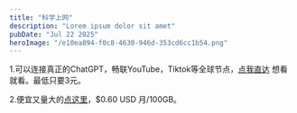 ```yaml
---
title: "科学上网"
description: "Lorem ipsum dolor sit amet"
pubDate: "Jul 22 2025"
heroImage: "/e10ea894-f0c8-4630-946d-353cd6cc1b54.png"
---
```


1.可以连接真正的ChatGPT，畅联YouTube，Tiktok等全球节点，<a href="https://latiao01.cc/#/register?code=mUpBGLjA" target="_blank" rel="noopener noreferrer">点我直达</a> 想看就看。最低只要3元。

2.便宜又量大的<a href="https://mitce.net/aff.php?aff=18397" target="_blank" rel="noopener noreferrer">点这里</a>，$0.60 USD 月/100GB。
